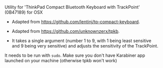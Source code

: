 Utility for 'ThinkPad Compact Bluetooth Keyboard with TrackPoint' (0B47189) for OSX

- Adapted from https://github.com/lentinj/tp-compact-keyboard.
- Adapted from https://github.com/unknownzerx/tpkb.

- It takes a single argument (number 1 to 9, with 1 being least sensitive and 9 being very sensitive) and adjusts the sensitivity of the TrackPoint.

It needs to be run with `sudo`.
Make sure you don't have Karabiner app launched on your machine (otherwise tpkb won't work)
